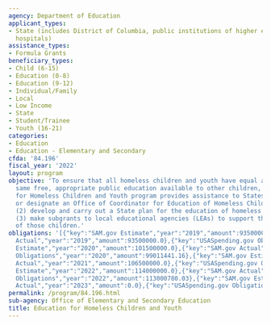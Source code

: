 ```yaml
---
agency: Department of Education
applicant_types:
- State (includes District of Columbia, public institutions of higher education and
  hospitals)
assistance_types:
- Formula Grants
beneficiary_types:
- Child (6-15)
- Education (0-8)
- Education (9-12)
- Individual/Family
- Local
- Low Income
- State
- Student/Trainee
- Youth (16-21)
categories:
- Education
- Education - Elementary and Secondary
cfda: '84.196'
fiscal_year: '2022'
layout: program
objective: 'To ensure that all homeless children and youth have equal access to the
  same free, appropriate public education available to other children, the Education
  for Homeless Children and Youth program provides assistance to States to: (1) establish
  or designate an Office of Coordinator for Education of Homeless Children and Youths;
  (2) develop and carry out a State plan for the education of homeless children; and
  (3) make subgrants to local educational agencies (LEAs) to support the education
  of those children.'
obligations: '[{"key":"SAM.gov Estimate","year":"2019","amount":93500000.0},{"key":"SAM.gov
  Actual","year":"2019","amount":93500000.0},{"key":"USASpending.gov Obligations","year":"2019","amount":91588039.32},{"key":"SAM.gov
  Estimate","year":"2020","amount":101500000.0},{"key":"SAM.gov Actual","year":"2020","amount":101500000.0},{"key":"USASpending.gov
  Obligations","year":"2020","amount":99011441.16},{"key":"SAM.gov Estimate","year":"2021","amount":106500000.0},{"key":"SAM.gov
  Actual","year":"2021","amount":106500000.0},{"key":"USASpending.gov Obligations","year":"2021","amount":103932805.0},{"key":"SAM.gov
  Estimate","year":"2022","amount":114000000.0},{"key":"SAM.gov Actual","year":"2022","amount":114000000.0},{"key":"USASpending.gov
  Obligations","year":"2022","amount":113000780.03},{"key":"SAM.gov Estimate","year":"2023","amount":129000000.0},{"key":"SAM.gov
  Actual","year":"2023","amount":0.0},{"key":"USASpending.gov Obligations","year":"2023","amount":125960590.0}]'
permalink: /program/84.196.html
sub-agency: Office of Elementary and Secondary Education
title: Education for Homeless Children and Youth
---
```


